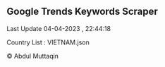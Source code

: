 

## Google Trends Keywords Scraper 
 
Last Update 04-04-2023 , 22:44:18

Country List :
VIETNAM.json



© Abdul Muttaqin 
